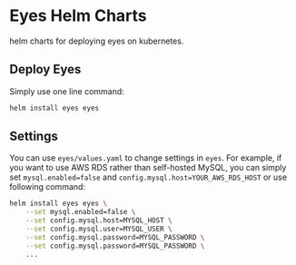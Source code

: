 # Eyes Helm Charts

helm charts for deploying eyes on kubernetes.

## Deploy Eyes

Simply use one line command:

```bash
helm install eyes eyes
```

## Settings

You can use `eyes/values.yaml` to change settings in `eyes`. For example, if you want to use AWS RDS rather than self-hosted MySQL, you can simply set `mysql.enabled=false` and `config.mysql.host=YOUR_AWS_RDS_HOST` or use following command:

```bash
helm install eyes eyes \
    --set mysql.enabled=false \
    --set config.mysql.host=MYSQL_HOST \
    --set config.mysql.user=MYSQL_USER \
    --set config.mysql.password=MYSQL_PASSWORD \
    --set config.mysql.password=MYSQL_PASSWORD \
    ...
```
